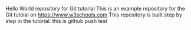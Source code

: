 Hello World repository for Git tutorial This is an example repository for the Git tutoial on https://www.w3schools.com
This repository is built step by step in the tutorial.
this is github push test
